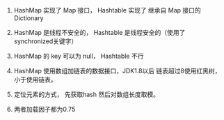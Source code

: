 1. HashMap 实现了 Map 接口， Hashtable 实现了 继承自 Map 接口的 Dictionary

2. HashMap 是线程不安全的， Hashtable 是线程安全的（使用了synchronized关键字）

3. HashMap 的 key 可以为 null， Hashtable 不行

4. HashMap 使用数组加链表的数据接口，JDK1.8以后 链表超过8使用红黑树，小于使用链表。

5. 定位元素的方式， 先获取hash 然后对数组长度取模。

6. 两者加载因子都为0.75
